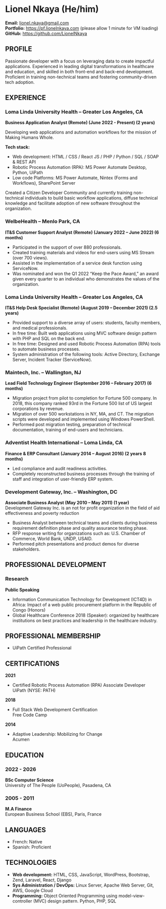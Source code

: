 # Lionel Nkaya (He/him)
**Email:** lionel.nkaya@gmail.com  
**Portfolio:** <a href="https://pf.lionelnkaya.com" target="_blank">https://pf.lionelnkaya.com</a> (please allow 1 minute for VM loading)  
**GitHub:** <a href="https://github.com/LionelNkaya" target="_blank">https://github.com/LionelNkaya</a>

## PROFILE
Passionate developer with a focus on leveraging data to create impactful applications. Experienced in leading digital transformations in healthcare and education, and skilled in both front-end and back-end development. Proficient in training non-technical teams and fostering community-driven tech adoption.

## EXPERIENCE

### Loma Linda University Health – Greater Los Angeles, CA
**Business Application Analyst (Remote) (June 2022 - Present) (2 years)**  

Developing web applications and automation workflows for the mission of Making Humans Whole.
  
**Tech stack:**
- Web development: HTML / CSS / React JS / PHP / Python / SQL / SOAP & REST API
- Robotic Process Automation (RPA): MS Power Automate Desktop, Python, UiPath
- Low code Platforms: MS Power Automate, Nintex (Forms and Workflows), SharePoint Server

Created a Citizen Developer Community and currently training non-technical individuals to build basic workflow applications, 
diffuse technical knowledge and facilitate adoption of new software throughout the organization.

### WelbeHealth – Menlo Park, CA
**IT&S Customer Support Analyst (Remote) (January 2022 – June 2022) (6 months)**
- Participated in the support of over 880 professionals.
- Created training materials and videos for end-users using MS Stream (over 700 views).
- Assisted in the implementation of a service desk function using ServiceNow.
- Was nominated and won the Q1 2022 “Keep the Pace Award,” an award given every quarter to an individual who demonstrates the values of the organization.

### Loma Linda University Health – Greater Los Angeles, CA
**IT&S Help Desk Specialist (Remote) (August 2019 – December 2021) (2.5 years)**
- Provided support to a diverse array of users: students, faculty members, and medical professionals.
- In free time: Built web applications using MVC software design pattern with PHP and SQL on the back end.
- In free time: Designed and used Robotic Process Automation (RPA) tools to automate business processes.
- System administration of the following tools: Active Directory, Exchange Server, Incident Tracker (ServiceNow).

### Maintech, Inc. – Wallington, NJ
**Lead Field Technology Engineer (September 2016 – February 2017) (6 months)**
- Migration project from pilot to completion for Fortune 500 company. In 2018, this company ranked 93rd in the Fortune 500 list of US largest corporations by revenue.
- Migration of over 500 workstations in NY, MA, and CT. The migration scripts were developed and implemented using Windows PowerShell.
- Performed post migration testing, preparation of technical documentation, training of end-users and technicians.

### Adventist Health International – Loma Linda, CA
**Finance & ERP Consultant (January 2014 – August 2016) (2 years 8 months)**
- Led compliance and audit readiness activities.
- Completely reconstructed business processes through the training of staff and integration of user-friendly ERP system.

### Development Gateway, Inc. – Washington, DC
**Associate Business Analyst (May 2010 – May 2011) (1 year)**  
Development Gateway Inc. is an not for profit organization in the field of aid effectiveness and poverty reduction
- Business Analyst between technical teams and clients during business requirement definition phase and quality assurance testing phase.
- RFP response writing for organizations such as: U.S. Chamber of Commerce, World Bank, UNDP, USAID.
- Performed pitch presentations and product demos for diverse stakeholders.

## PROFESSIONAL DEVELOPMENT

### Research
**Public Speaking**
- Information Communication Technology for Development (ICT4D) in Africa: Impact of a web public procurement platform in the Republic of Congo (Honors)
- Global Healthcare Conference 2018 (Speaker): organized by healthcare institutions on best practices and leadership in the healthcare industry.

## PROFESSIONAL MEMBERSHIP
- UiPath Certified Professional

## CERTIFICATIONS
**2021**
- Certified Robotic Process Automation (RPA) Associate Developer  
  UiPath (NYSE: PATH)

**2018**
- Full Stack Web Development Certification  
  Free Code Camp

**2014**
- Adaptive Leadership: Mobilizing for Change  
  Acumen

## EDUCATION

### 2022 - 2026
**BSc Computer Science**  
University of The People (UoPeople), Pasadena, CA

### 2005 - 2011
**M.A Finance**  
European Business School (EBS), Paris, France

## LANGUAGES
- French: Native
- Spanish: Proficient

## TECHNOLOGIES
- **Web development:** HTML, CSS, JavaScript, WordPress, Bootstrap, Zend, Laravel, React, Django
- **Sys Administration / DevOps:** Linux Server, Apache Web Server, Git, AWS, Google Cloud
- **Programming:** Object Oriented Programming using model-view-controller (MVC) design pattern. Python, PHP, SQL
